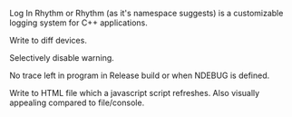 Log In Rhythm or Rhythm (as it's namespace suggests) is a customizable logging system for C++ applications.

Write to diff devices.

Selectively disable warning.

No trace left in program in Release build or when NDEBUG is defined.

Write to HTML file which a javascript script refreshes. Also visually appealing compared to file/console.